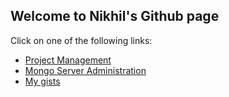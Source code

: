 ## Welcome to Nikhil's Github page

Click on one of the following links:


- [Project Management](docs/Project-Management-Workflow.md)
- [Mongo Server Administration](docs/Mongo-Server-Administration.md)
- [My gists](https://gist.github.com/nikhilraju)

